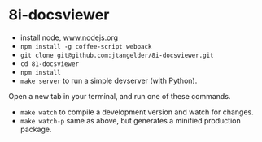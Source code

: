8i-docsviewer
=============


- install node, www.nodejs.org
- `npm install -g coffee-script webpack`
- `git clone git@github.com:jtangelder/8i-docsviewer.git`
- `cd 81-docsviewer`
- `npm install`
- `make server` to run a simple devserver (with Python).

Open a new tab in your terminal, and run one of these commands.
- `make watch` to compile a development version and watch for changes.
- `make watch-p` same as above, but generates a minified production package.

